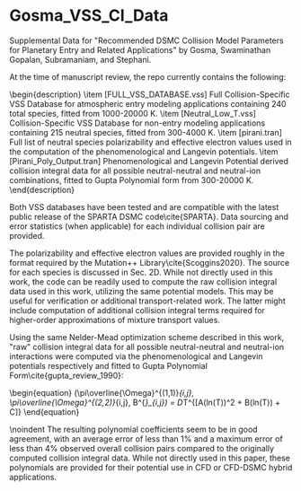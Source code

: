 # Gosma_VSS_CI_Data

Supplemental Data for "Recommended DSMC Collision Model Parameters for Planetary Entry and Related
Applications" by Gosma, Swaminathan Gopalan, Subramaniam, and Stephani.

At the time of manuscript review, the repo currently contains the following:

\begin{description}
\item [FULL\_VSS\_DATABASE.vss] Full Collision-Specific VSS Database for atmospheric entry modeling applications containing 240 total species, fitted from 1000-20000 K.
\item [Neutral\_Low\_T.vss] Collision-Specific VSS Database for non-entry modeling applications containing 215 neutral species, fitted from 300-4000 K.
\item [pirani.tran] Full list of neutral species polarizability and effective electron values used in the computation of the phenomenological and Langevin potentials.
\item [Pirani\_Poly\_Output.tran] Phenomenological and Langevin Potential derived collision integral data for all possible neutral-neutral and neutral-ion combinations, fitted to Gupta Polynomial form from 300-20000 K.
\end{description}

Both VSS databases have been tested and are compatible with the latest public release of the SPARTA DSMC code\cite{SPARTA}. Data sourcing and error statistics (when applicable) for each individual collision pair are provided.

The polarizability and effective electron values are provided roughly in the format required by the Mutation++ Library\cite{Scoggins2020}. The source for each species is discussed in Sec. 2D. While not directly used in this work, the code can be readily used to compute the raw collision integral data used in this work, utilizing the same potential models. This may be useful for verification or additional transport-related work. The latter might include computation of additional collision integral terms required for higher-order approximations of mixture transport values.

Using the same Nelder-Mead optimization scheme described in this work, "raw" collision integral data for all possible neutral-neutral and neutral-ion interactions were computed via the phenomenological and Langevin potentials respectively and fitted to Gupta Polynomial Form\cite{gupta_review_1990}:

\begin{equation}
(\pi\overline{\Omega}^{(1,1)}_{i,j}, \pi\overline{\Omega}^{(2,2)}_{i,j}, B^{*}_{i,j}) = 
D*T^{[A(ln(T))^2 + B(ln(T)) + C]}
\end{equation}

\noindent The resulting polynomial coefficients seem to be in good agreement, with an average error of less than 1\% and a maximum error of less than 4\% observed overall collision pairs compared to the originally computed collision integral data. While not directly used in this paper, these polynomials are provided for their potential use in CFD or CFD-DSMC hybrid applications.
